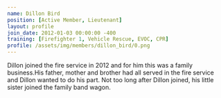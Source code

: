 ```yaml
---
name: Dillon Bird
position: [Active Member, Lieutenant]
layout: profile
join_date: 2012-01-03 00:00:00 -400
training: [Firefighter 1, Vehicle Rescue, EVOC, CPR]
profile: /assets/img/members/dillon_bird/0.png
---
```

Dillon joined the fire service in 2012 and for him this was a family business.His father, mother and brother had all served in the fire service and Dillon wanted to do his part. Not too long after Dillon joined, his little sister joined the family band wagon.